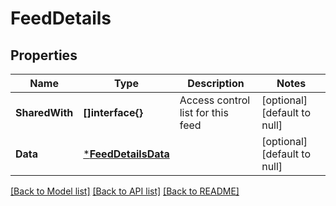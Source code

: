 # FeedDetails

## Properties
Name | Type | Description | Notes
------------ | ------------- | ------------- | -------------
**SharedWith** | **[]interface{}** | Access control list for this feed | [optional] [default to null]
**Data** | [***FeedDetailsData**](Feed_details_data.md) |  | [optional] [default to null]

[[Back to Model list]](../README.md#documentation-for-models) [[Back to API list]](../README.md#documentation-for-api-endpoints) [[Back to README]](../README.md)


